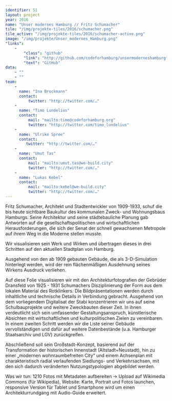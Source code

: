 ```yaml
---
identifier: 51
layout: project
year: 2016
name: "Unser modernes Hamburg // Fritz Schumacher"
tile: "/img/projekte-tiles/2016/schumacher.png"
tile_active: "/img/projekte-tiles/2016/schumacher-active.png"
image: "/img/projekte/Unser_modernes_Hamburg.png"
"links":
    -
        "class": "github"
        "link": "http://github.com/codeforhamburg/unsermoderneshamburg"
        "text": "GitHub"
data:
    - ""
    - ""
team:
    -
      name: "Ina Brockmann"
      contact:
          twitter: "http://twitter.com/…"
    -
      name: "Timo Lundelius"
      contact:
          mail: "mailto:timo@codeforhamburg.org"
          twitter: "http://twitter.com/timo_lundelius"
    -
      name: "Ulrike Spree"
      contact:
         twitter: "http://twitter.com/…"
    -
      name: "Umut Tas"
      contact:
          mail: "mailto:umut.tas@we-build.city"
          twitter: "http://twitter.com/…"
    -
      name: "Lukas Kebel"
      contact:
          mail: "mailto:kebel@we-build.city"
          twitter: "http://twitter.com/…"
---
```

Fritz Schumacher, Architekt und Stadtentwickler von 1909-1933, schuf die bis heute sichtbare  Baukultur des kommunalen Zweck- und Wohnungsbaus Hamburgs. Seine Architektur und seine städtebauliche Planung gab Antworten auf die gesellschaftspolitischen und wirtschaftlichen Herausforderungen, die sich der Senat der schnell gewachsenen Metropole auf ihrem Weg in die Moderne stellen musste.

Wir visualisieren sein Werk und Wirken und übertragen dieses in drei Schritten auf den aktuellen Stadtplan von Hamburg.

Ausgehend von den ab 1909 gebauten Gebäude, die  als 3-D-Simulation hinterlegt werden, wird  der rein flächenmäßigen Ausdehnung seines Wirkens Ausdruck verliehen.

Auf diese Folie visualisieren wir mit den Architekturfotografien der Gebrüder Dransfeld von 1925 - 1931 Schumachers Disziplinierung der Form aus dem lokalen Material des Rotklinkers. Die Bildpräsentationen werden durch inhaltliche und technische Details in Verbindung gebracht. Ausgehend von dem vorliegendem Digitalisat der Stabi  konzentrieren wir uns auf seine Schulbauprojekte und weitere Zweckbauten dieser Zeit. In ihnen verdeutlicht sich sein umfassender Gestaltungsanspruch, künstlerische Absichten mit wirtschaftlichen und kulturpolitischen Zielen zu vereinbaren. In einem zweiten Schritt werden wir die Liste seiner Gebäude vervollständigen und dafür auf weitere Datenbestände (u.a. Hamburger Staatsarchiv und LGV) zurückgreifen.

Abschließend soll sein Großstadt-Konzept, basierend auf der Transformation der historischen Innenstadt (Altstadt+Neustadt), hin zu einer  „modernen wohnraumbefreiten City“ und einem  Achsenplan mit charakteristisch radial verlaufenden Siedlungs- und Verkehrsachsen, mit den sich dadurch veränderten Nutzungstypologien abgebildet werden.

Was wir tun: 1210 Fotos mit Metadaten aufbereiten -> Upload auf Wikimedia Commons (für Wikipedia), Website: Karte, Portrait und Fotos launchen, responsive Version für Tablet und Smartphone wird um einen Architekturrundgang mit Audio-Guide erweitert.
